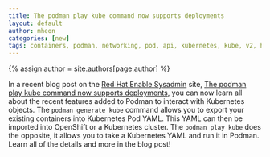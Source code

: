 ```yaml
---
title: The podman play kube command now supports deployments 
layout: default
author: mheon
categories: [new]
tags: containers, podman, networking, pod, api, kubernetes, kube, v2, hpc
---
```

{% assign author = site.authors[page.author] %}

In a recent blog post on the [Red Hat Enable Sysadmin](https://www.redhat.com/sysadmin/) site, [The podman play kube command now supports deployments](https://www.redhat.com/sysadmin/podman-play-kube), you can now learn all about the recent features added to Podman to interact with Kubernetes objects.  The `podman generate kube` command allows you to export your existing containers into Kubernetes Pod YAML.  This YAML can then be imported into OpenShift or a Kubernetes cluster.  The `podman play kube` does the opposite, it allows you to take a Kubernetes YAML and run it in Podman.  Learn all of the details and more in the blog post!
